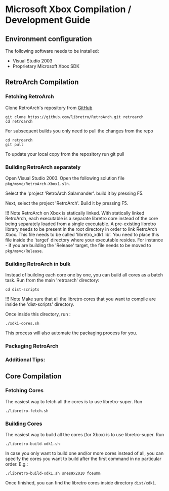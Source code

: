 # Microsoft Xbox Compilation / Development Guide

## Environment configuration

The following software needs to be installed:

- Visual Studio 2003 
- Proprietary Microsoft Xbox SDK

## RetroArch Compilation

### Fetching RetroArch

Clone RetroArch's repository from [GitHub](https://github.com/libretro/RetroArch)

    git clone https://github.com/libretro/RetroArch.git retroarch
    cd retroarch

For subsequent builds you only need to pull the changes from the repo

    cd retroarch
    git pull

To update your local copy from the repository run git pull

### Building RetroArch separately

Open Visual Studio 2003. Open the following solution file `pkg/msvc/RetroArch-Xbox1.sln`.

Select the 'project 'RetroArch Salamander'. build it by pressing F5. 

Next, select the project 'RetroArch'. Build it by pressing F5.

!!! Note
    RetroArch on Xbox is statically linked. With statically linked RetroArch, each executable is a separate libretro core instead of the core being separately loaded from a single executable. A pre-existing libretro library needs to be present in the root directory in order to link RetroArch Xbox. This file needs to be called 'libretro_xdk1.lib'. You need to place this file inside the 'target' directory where your executable resides. For instance - if you are building the 'Release' target, the file needs to be moved to `pkg/msvc/Release`.

### Building RetroArch in bulk

Instead of building each core one by one, you can build all cores as a batch task. Run from the main 'retroarch' directory:

    cd dist-scripts

!!! Note
    Make sure that all the libretro cores that you want to compile are inside the 'dist-scripts' directory.

Once inside this directory, run :

    ./xdk1-cores.sh

This process will also automate the packaging process for you.

### Packaging RetroArch


### Additional Tips:

## Core Compilation

### Fetching Cores

The easiest way to fetch all the cores is to use libretro-super. Run

    ./libretro-fetch.sh

### Building Cores

The easiest way to build all the cores (for Xbox) is to use libretro-super. Run

    ./libretro-build-xdk1.sh

In case you only want to build one and/or more cores instead of all, you can specify the cores you want to build after the first command in no particular order. E.g.:

    ./libretro-build-xdk1.sh snes9x2010 fceumm

Once finished, you can find the libretro cores inside directory `dist/xdk1`.
